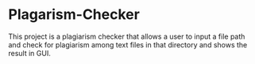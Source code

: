 # Plagarism-Checker
This project is a plagiarism checker that allows a user to input a file path and check for plagiarism among text files in that directory and shows the result in GUI.
